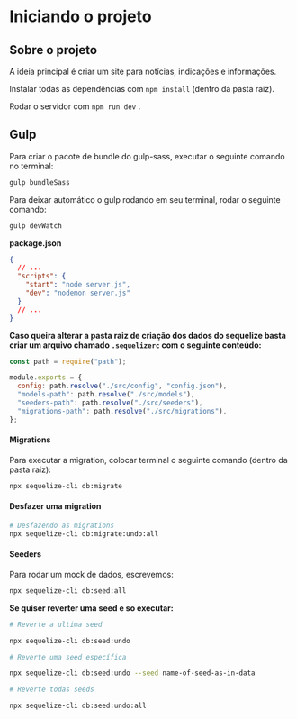 # Iniciando o projeto

## Sobre o projeto

A ideia principal é criar um site para notícias, indicações e informações.





















Instalar todas as dependências com `npm install` (dentro da pasta raiz).

Rodar o servidor com `npm run dev` .

## Gulp

Para criar o pacote de bundle do gulp-sass, executar o seguinte comando no terminal:

```sh
gulp bundleSass
```

Para deixar automático o gulp rodando em seu terminal, rodar o seguinte comando:

```sh
gulp devWatch
```

**package.json**

```json
{
  // ...
  "scripts": {
    "start": "node server.js",
    "dev": "nodemon server.js"
  }
  // ...
}
```


**Caso queira alterar a pasta raiz de criação dos dados do sequelize basta criar um arquivo chamado `.sequelizerc` com o seguinte conteúdo:**

```js
const path = require("path");

module.exports = {
  config: path.resolve("./src/config", "config.json"),
  "models-path": path.resolve("./src/models"),
  "seeders-path": path.resolve("./src/seeders"),
  "migrations-path": path.resolve("./src/migrations"),
};
```

#### Migrations

Para executar a migration, colocar terminal o seguinte comando (dentro da pasta raiz):

```sh
npx sequelize-cli db:migrate
```

#### Desfazer uma migration

```sh
# Desfazendo as migrations
npx sequelize-cli db:migrate:undo:all
```

#### Seeders

Para rodar um mock de dados, escrevemos:

```sh
npx sequelize-cli db:seed:all
```

**Se quiser reverter uma seed e so executar:**


```sh
# Reverte a ultima seed

npx sequelize-cli db:seed:undo
```

```sh
# Reverte uma seed específica

npx sequelize-cli db:seed:undo --seed name-of-seed-as-in-data
```

```sh
# Reverte todas seeds

npx sequelize-cli db:seed:undo:all
```